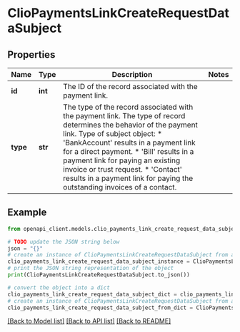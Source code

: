 # ClioPaymentsLinkCreateRequestDataSubject


## Properties

Name | Type | Description | Notes
------------ | ------------- | ------------- | -------------
**id** | **int** | The ID of the record associated with the payment link. | 
**type** | **str** | The type of the record associated with the payment link. The type of record determines the behavior of the payment link.  Type of subject object: * &#39;BankAccount&#39; results in a payment link for a direct payment. * &#39;Bill&#39; results in a payment link for paying an existing invoice or trust request. * &#39;Contact&#39; results in a payment link for paying the outstanding invoices of a contact.  | 

## Example

```python
from openapi_client.models.clio_payments_link_create_request_data_subject import ClioPaymentsLinkCreateRequestDataSubject

# TODO update the JSON string below
json = "{}"
# create an instance of ClioPaymentsLinkCreateRequestDataSubject from a JSON string
clio_payments_link_create_request_data_subject_instance = ClioPaymentsLinkCreateRequestDataSubject.from_json(json)
# print the JSON string representation of the object
print(ClioPaymentsLinkCreateRequestDataSubject.to_json())

# convert the object into a dict
clio_payments_link_create_request_data_subject_dict = clio_payments_link_create_request_data_subject_instance.to_dict()
# create an instance of ClioPaymentsLinkCreateRequestDataSubject from a dict
clio_payments_link_create_request_data_subject_from_dict = ClioPaymentsLinkCreateRequestDataSubject.from_dict(clio_payments_link_create_request_data_subject_dict)
```
[[Back to Model list]](../README.md#documentation-for-models) [[Back to API list]](../README.md#documentation-for-api-endpoints) [[Back to README]](../README.md)


